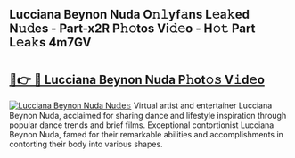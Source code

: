 ## Lucciana Beynon Nuda O𝚗𝚕yf𝚊ns L𝚎a𝚔ed N𝚞𝚍es - Part-x2R P𝚑𝚘tos Vi𝚍𝚎o - H𝚘𝚝 Part L𝚎a𝚔s 4m7GV

# <h2><a href="http://kfdnzxi.oniu.top/?m=Lucciana+Beynon+Nuda">🔗👉 🔴 Lucciana Beynon Nuda P𝚑ot𝚘𝚜 V𝚒d𝚎o</a></h2>

[![Lucciana Beynon Nuda Nu𝚍e𝚜](https://i.imgur.com/0qMVB7G.gif)](http://kfdnzxi.oniu.top/?m=Lucciana+Beynon+Nuda)
Virtual artist and entertainer Lucciana Beynon Nuda, acclaimed for sharing dance and lifestyle inspiration through popular dance trends and brief films. Exceptional contortionist Lucciana Beynon Nuda, famed for their remarkable abilities and accomplishments in contorting their body into various shapes.  
